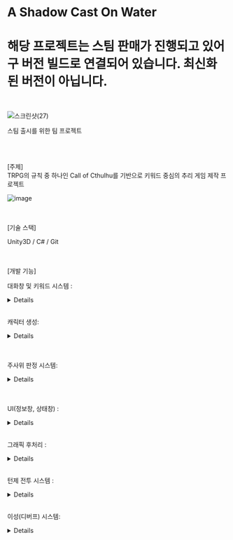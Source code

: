 # A Shadow Cast On Water
# 해당 프로젝트는 스팀 판매가 진행되고 있어 구 버전 빌드로 연결되어 있습니다. 최신화된 버전이 아닙니다.
<br/>


![스크린샷(27)](https://github.com/JNU-econovation/genom/assets/68218063/de151300-af5a-4d8a-abba-3e08786e2382)
 
스팀 출시를 위한 팀 프로젝트

<br/><br/>
    
[주제]  
TRPG의 규칙 중 하나인 Call of Cthulhu를 기반으로 키워드 중심의 추리 게임 제작 프로젝트
 <br/>
 
![image](https://github.com/JNU-econovation/genom/assets/68218063/acaa1d49-7b02-4e90-b934-c12e44077525)






<br/><br/>
[기술 스택]  

Unity3D / C# / Git


  


<br/><br/>
[개발 기능]  

대화창 및 키워드 시스템 :

<details>
 <br/>
 
 ![image](https://github.com/coolblue1853/PlamTurtle_Coc/assets/54536107/d6fc3c41-bdc9-4b07-98a0-901d0cd558b3)
<br/><br/>
csc파일 파싱을 이용해서 대화를 출력하는 프로그램을 작성하였습니다. 동작 방식은 아래와 같습니다
<br/><br/>
![image](https://github.com/coolblue1853/PlamTurtle_Coc/assets/54536107/40a3d3d7-cfd1-4384-94e9-ae5192e4ef15)

<br/>
<br/>


![image](https://github.com/coolblue1853/PlamTurtle_Coc/assets/54536107/072e3a12-f37d-4708-aa24-b2c0d03e52e2)
<br/><br/>
특수한 문자열이 사용되면 Dialog Manager 에서 연출에 관련된 함수가 출력됩니다.


그 외에도 스킵 기능, 선택지 출력 기능 등을 포함합니다.
<br/><br/>
![image](https://github.com/coolblue1853/PlamTurtle_Coc/assets/54536107/486c91dc-a79a-4998-9b63-9c3c0193873d)

<br/>

또한 대화중에 얻은 키워드들을 지정하여 대화 선택지의 Keyword를 E 버튼으로 활성화 시키면 해당 Key에 맞는 정보를 추가적으로 얻을 수 있습니다.

</details>
<br/>

캐릭터 생성:

<details>
여타 추리 게임과의 차이점으로 캐릭터 시트를 생성하여 랜덤 스탯을 배정 받고 각각 힘 / 지능 / 민첩의 수치만큼 기술을 부여할 수 있습니다.

DatabaseManager의 경우 싱글톤 인스턴스화를 통해 다른 스크립트에서도 고정된 능력치 변수를 참조 할 수 있도록 하였습니다.

![image](https://github.com/coolblue1853/PlamTurtle_Coc/assets/54536107/a88590bb-de3b-474d-8161-982f6927bb34)
<br/><br/>



</details>
<br/>

<br/>

주사위 판정 시스템:

<details>
 TRPG에서 가져온 시스템으로 내가 가지고 있는 기술 수치보다 더 낮은 수치가 룰렛을 통해 나오게 되면 판정에 성공 그렇지 못하면 실패하게 됩니다.
 각각의 결과에 따라 다른 대화, 보상이 나올수 있습니다.

 ![image](https://github.com/coolblue1853/PlamTurtle_Coc/assets/54536107/82856fc7-3456-4b80-b161-4f0ecd650c13)

</details>
<br/><br/>



UI(정보창, 상태창) :

<details>
  
 ![image](https://github.com/coolblue1853/PlamTurtle_Coc/assets/54536107/9eadb9d8-b633-4ec1-b3b2-1e1829b69337)
<br/><br/>
하단 UI의 경우에는 가장 좌측에 상호작용 하는 대상에 대한 정보를 볼수있는 Detail 창과 중앙의 체력 / 이성 창, 그리고 키워드를 지정할 수 있는 창으로 구분되어있습니다.

![image](https://github.com/coolblue1853/PlamTurtle_Coc/assets/54536107/035b4d8c-7a19-4da8-9e23-15b4d8f5b643) ![image](https://github.com/coolblue1853/PlamTurtle_Coc/assets/54536107/50f9a6c9-367a-4eb7-a083-a4ebb1a00b77)
<br/><br/>
상태창의 경우에는 현재 능력치와 디버프, 보유 기술 수치 뿐만 아니라 인벤토리 또한 포함하고 있습니다.
인벤토리는 장착 / 사용 / 키 아이템으로 구분됩니다.


![image](https://github.com/coolblue1853/PlamTurtle_Coc/assets/54536107/6ff230b5-d62c-47b1-9f03-b0ea235c0d6f)
<br/><br/>
정보창의 경우 대화를 통해 얻는 키워드의 상세 정보를 다시 확인할 수 있으며 원하는 키워드를 SetKeyword 버튼을 통해 선택할 수 있습니다.


</details>
<br/>

그래픽 후처리 :

<details>

2D에서 그래픽 리소스를 많이 차지할 수 있는 물반사, 광원, 시간 흐름 등을 URP를 이용한 후처리로  보완했습니다.

물 반사의 경우
<br/>

먼저 위와 반사되어 보일 장면을 별도의 카메라를 통해 촬영합니다.

그리고 Shader Graph를 이용하여 텍스쳐와 시간에 따라 우측으로 이동하는 효과를 병합하여 결과로 출력하면 아래와 같은 물 반사 효과를 얻을 수 있었습니다.
<br/><br/>
![image](https://github.com/coolblue1853/PlamTurtle_Coc/assets/54536107/365a0fb7-d209-4979-8264-cebcc44cdad0)



 

</details>
<br/>

턴제 전투 시스템 :

<details>

 ![image](https://github.com/coolblue1853/PlamTurtle_Coc/assets/54536107/c8fa35de-3d57-4b5e-973f-c921259f9d67)
<br/><br/>
 앞서 만들어진 판정 시스템을 기반으로 하여 나와 적의 판정을 비교하여 더 우세한 판정을 받은 결과값이 발현되도록 하는 시스템입니다
 판정은 각각 대성공 / 성공 / 실패 / 대실패로 나뉩니다.

<br/>

 FSM을 통해서 전투를 구성하였고 구조는 아래와 같습니다.

 ![image](https://github.com/coolblue1853/PlamTurtle_Coc/assets/54536107/35b9bd13-783e-451f-8886-5d47339df960)
<br/><br/>
State 흐름도는 아래와 같습니다
![image](https://github.com/coolblue1853/PlamTurtle_Coc/assets/54536107/04ec0be0-d86e-497d-8543-370817c022a2)


</details>
<br/>

이성(디버프) 시스템:
<details>

 ![image](https://github.com/coolblue1853/PlamTurtle_Coc/assets/54536107/7ad0a229-39ce-4128-926b-8b953326a37a)
<br/><br/>
 
 플레이어가 '이성' 이라는 특정 판정에 실패 하였으면 발동되는 시스템으로 각각 이성감소 / 광기 발현 / 컨디션 감소 중 하나를 발동 시킵니다.

 그중 광기 발현이 디버프 시스템으로  총 3단계로 구성되어있으며 세부 내용은 아래와 같습니다.
 
 1단계 : 게임에 지장이 없는, 혹은 단순 능력치 감소
 
 2단계 : 게임에 지장을 줄수 있는, 큰 폭의 능력치 감소
 
 3단계 : 게임에 심각한 지장을 주며, 시각적으로 불편한


</details>
<br/>

